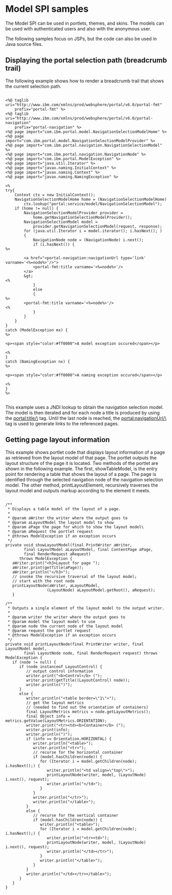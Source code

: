 # Model SPI samples

The Model SPI can be used in portlets, themes, and skins. The models can be used with authenticated users and also with the anonymous user.

The following samples focus on JSPs, but the code can also be used in Java source files.

## Displaying the portal selection path \(breadcrumb trail\)

The following example shows how to render a breadcrumb trail that shows the current selection path.

```xmp

<%@ taglib uri="http://www.ibm.com/xmlns/prod/websphere/portal/v6.0/portal-fmt" 
    prefix="portal-fmt" %>
<%@ taglib uri="http://www.ibm.com/xmlns/prod/websphere/portal/v6.0/portal-navigation" 
    prefix="portal-navigation" %>
<%@ page import="com.ibm.portal.model.NavigationSelectionModelHome" %>
<%@ page import="com.ibm.portal.model.NavigationSelectionModelProvider" %>
<%@ page import="com.ibm.portal.navigation.NavigationSelectionModel" %>
<%@ page import="com.ibm.portal.navigation.NavigationNode" %>
<%@ page import="com.ibm.portal.ModelException" %>
<%@ page import="java.util.Iterator" %>
<%@ page import="javax.naming.InitialContext" %>
<%@ page import="javax.naming.Context" %>
<%@ page import="javax.naming.NamingException" %>

<%
try{
    Context ctx = new InitialContext();
    NavigationSelectionModelHome home = (NavigationSelectionModelHome) 
        ctx.lookup("portal:service/model/NavigationSelectionModel");
    if (home != null) {
        NavigationSelectionModelProvider provider = 
            home.getNavigationSelectionModelProvider();
        NavigationSelectionModel model = 
            provider.getNavigationSelectionModel(request, response);
        for (java.util.Iterator i = model.iterator(); i.hasNext(); ) 
        {
            NavigationNode node = (NavigationNode) i.next();
            if (i.hasNext()) {
%>

        <a href="<portal-navigation:navigationUrl type='link' varname='<%=node%>'/>">
            <portal-fmt:title varname='<%=node%>'/>
        </a> 
        &gt;
<%
            }
            else 
            {
%>
        <portal-fmt:title varname='<%=node%>'/>
<%
            }
        }
    }
}
catch (ModelException mx) {
%>

<p><span style="color:#ff0000">A model exception occured</span></p>

<%
}
catch (NamingException nx) {
%>

<p><span style="color:#ff0000">A naming exception occured</span></p>

<%
}
%>


```

This example uses a JNDI lookup to obtain the navigation selection model. The model is then iterated and for each node a title is produced by using the <portal:title/\> tag. Until the last node is reached, the <portal:navigationUrl/\> tag is used to generate links to the referenced pages.

## Getting page layout information

This example shows portlet code that displays layout information of a page as retrieved from the layout model of that page. The portlet outputs the layout structure of the page it is located. Two methods of the portlet are shown in the following example. The first, showTableModel, is the entry point for rendering a table that shows the layout of a page. The page is identified through the selected navigation node of the navigation selection model. The other method, printLayoutElement, recursively traverses the layout model and outputs markup according to the element it meets.

```

/**
 * Displays a table model of the layout of a page.
 *
 * @param aWriter the writer where the output goes to
 * @param aLayoutModel the layout model to show
 * @param aPage the page for which to show the layout model\
 * @param aRequest the portlet request
 * @throws ModelException if an exception occurs
 */
private void showLayoutModel(final PrintWriter aWriter, 
        final LayoutModel aLayoutModel, final ContentPage aPage, 
        final RenderRequest aRequest) 
      throws ModelException {
   aWriter.print("<h3>Layout for page ");
   aWriter.print(getTitle(aPage));
   aWriter.println("</h3>");   
   // invoke the recursive traversal of the layout model; 
   // start with the root node   
   printLayoutNode(aWriter, aLayoutModel, 
                  (LayoutNode) aLayoutModel.getRoot(), aRequest);   
   }   

/**
 * Outputs a single element of the layout model to the output writer.
 *
 * @param writer the writer where the output goes to
 * @param model the layout model to use 
 * @param node the current node of the layout model 
 * @param request the portlet request 
 * @throws ModelException if an exception occurs 
 */
private void printLayoutNode(final PrintWriter writer, final LayoutModel model, 
        final LayoutNode node, final RenderRequest request) throws ModelException { 
   if (node != null) {
      if (node instanceof LayoutControl) {
         // output control information
         writer.print("<b>Control</b> (");
         writer.print(getTitle((LayoutControl) node));
         writer.println(")");
      } 
      else {
         writer.println("<table border=\"1\">");
         // get the layout metrics 
         // (needed to find out the orientation of containers)
         final LayoutMetrics metrics = node.getLayoutMetrics();
         final Object info = metrics.getValue(LayoutMetrics.ORIENTATION);
         writer.print("<tr><td><b>Container</b> (");
         writer.print(info);
         writer.println(")");
         if (info == Orientation.HORIZONTAL) {
            writer.println("<table>");
            writer.println("<tr>");
            // recurse for the horizontal container
            if (model.hasChildren(node)) {
               for (Iterator i = model.getChildren(node); i.hasNext();) {
                  writer.println("<td valign=\"top\">");
                  printLayoutNode(writer, model, (LayoutNode) i.next(), request);
                  writer.println("</td>");
               }
            }
            writer.println("</tr>");
            writer.println("</table>");
         } 
         else {
            // recurse for the vertical container
            if (model.hasChildren(node)) {
               writer.println("<table>");    
               for (Iterator i = model.getChildren(node); i.hasNext();) {
                  writer.println("<tr><td>");
                  printLayoutNode(writer, model, (LayoutNode) i.next(), request);
                  writer.println("</td></tr>");
               }
               writer.println("</table>");
            }
         }
         writer.println("</td></tr></table>");
      }
   }
}


```


